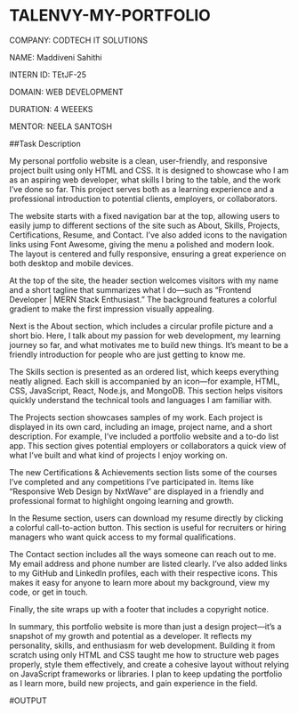 # TALENVY-MY-PORTFOLIO

COMPANY: CODTECH IT SOLUTIONS

NAME: Maddiveni Sahithi

INTERN ID:  TEtJF-25

DOMAIN: WEB DEVELOPMENT

DURATION: 4 WEEEKS

MENTOR: NEELA SANTOSH

##Task Description

My personal portfolio website is a clean, user-friendly, and responsive project built using only HTML and CSS. It is designed to showcase who I am as an aspiring web developer, what skills I bring to the table, and the work I’ve done so far. This project serves both as a learning experience and a professional introduction to potential clients, employers, or collaborators.

The website starts with a fixed navigation bar at the top, allowing users to easily jump to different sections of the site such as About, Skills, Projects, Certifications, Resume, and Contact. I’ve also added icons to the navigation links using Font Awesome, giving the menu a polished and modern look. The layout is centered and fully responsive, ensuring a great experience on both desktop and mobile devices.

At the top of the site, the header section welcomes visitors with my name and a short tagline that summarizes what I do—such as “Frontend Developer | MERN Stack Enthusiast.” The background features a colorful gradient to make the first impression visually appealing.

Next is the About section, which includes a circular profile picture and a short bio. Here, I talk about my passion for web development, my learning journey so far, and what motivates me to build new things. It’s meant to be a friendly introduction for people who are just getting to know me.

The Skills section is presented as an ordered list, which keeps everything neatly aligned. Each skill is accompanied by an icon—for example, HTML, CSS, JavaScript, React, Node.js, and MongoDB. This section helps visitors quickly understand the technical tools and languages I am familiar with.

The Projects section showcases samples of my work. Each project is displayed in its own card, including an image, project name, and a short description. For example, I’ve included a portfolio website and a to-do list app. This section gives potential employers or collaborators a quick view of what I’ve built and what kind of projects I enjoy working on.

The new Certifications & Achievements section lists some of the courses I’ve completed and any competitions I’ve participated in. Items like “Responsive Web Design by NxtWave” are displayed in a friendly and professional format to highlight ongoing learning and growth.

In the Resume section, users can download my resume directly by clicking a colorful call-to-action button. This section is useful for recruiters or hiring managers who want quick access to my formal qualifications.

The Contact section includes all the ways someone can reach out to me. My email address and phone number are listed clearly. I’ve also added links to my GitHub and LinkedIn profiles, each with their respective icons. This makes it easy for anyone to learn more about my background, view my code, or get in touch.

Finally, the site wraps up with a footer that includes a copyright notice.

In summary, this portfolio website is more than just a design project—it’s a snapshot of my growth and potential as a developer. It reflects my personality, skills, and enthusiasm for web development. Building it from scratch using only HTML and CSS taught me how to structure web pages properly, style them effectively, and create a cohesive layout without relying on JavaScript frameworks or libraries. I plan to keep updating the portfolio as I learn more, build new projects, and gain experience in the field.

#OUTPUT 





